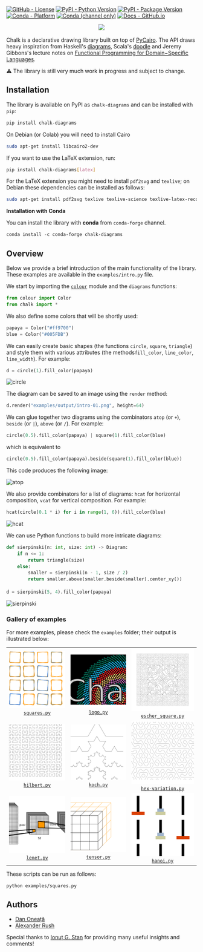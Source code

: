 <!--- BADGES: START --->
[![GitHub - License](https://img.shields.io/github/license/danoneata/chalk?logo=github&style=flat&color=green)][#github-license]
[![PyPI - Python Version](https://img.shields.io/pypi/pyversions/chalk-diagrams?logo=pypi&style=flat&color=blue)][#pypi-package]
[![PyPI - Package Version](https://img.shields.io/pypi/v/chalk-diagrams?logo=pypi&style=flat&color=orange)][#pypi-package]
[![Conda - Platform](https://img.shields.io/conda/pn/conda-forge/chalk-diagrams?logo=anaconda&style=flat)][#conda-forge-package]
[![Conda (channel only)](https://img.shields.io/conda/vn/conda-forge/chalk-diagrams?logo=anaconda&style=flat&color=orange)][#conda-forge-package]
[![Docs - GitHub.io](https://img.shields.io/static/v1?logo=github&style=flat&color=pink&label=docs&message=chalk-diagrams)][#docs-package]

[#github-license]: https://github.com/danoneata/chalk/blob/master/LICENSE
[#pypi-package]: https://pypi.org/project/chalk-diagrams/
[#conda-forge-package]: https://anaconda.org/conda-forge/chalk-diagrams
[#docs-package]: https://danoneata.github.io/chalk/
<!--- BADGES: END --->


<p align="center"><img src="https://raw.githubusercontent.com/danoneata/chalk/master/examples/output/logo-sm.png" width=300></p>

Chalk is a declarative drawing library built on top of [PyCairo](https://pycairo.readthedocs.io).
The API draws heavy inspiration from
Haskell's [diagrams](https://diagrams.github.io/),
Scala's [doodle](https://github.com/creativescala/doodle/) and
Jeremy Gibbons's lecture notes on [Functional Programming for Domain−Specific Languages](http://www.cs.ox.ac.uk/publications/publication7583-abstract.html).

⚠️ The library is still very much work in progress and subject to change.

## Installation

The library is available on PyPI as `chalk-diagrams` and can be installed with `pip`:

```bash
pip install chalk-diagrams
```

On Debian (or Colab) you will need to install Cairo

```bash
sudo apt-get install libcairo2-dev
```

If you want to use the LaTeX extension, run:

```bash
pip install chalk-diagrams[latex]
```

For the LaTeX extension you might need to install `pdf2svg` and `texlive`;
on Debian these dependencies can be installed as follows:

```bash
sudo apt-get install pdf2svg texlive texlive-science texlive-latex-recommended texlive-latex-extra
```

**Installation with Conda**

You can install the library with **conda** from `conda-forge` channel.

```powershell
conda install -c conda-forge chalk-diagrams
```

## Overview

Below we provide a brief introduction of the main functionality of the library.
These examples are available in the `examples/intro.py` file.

We start by importing the [`colour`](https://github.com/vaab/colour) module and the `diagrams` functions:

```python
from colour import Color
from chalk import *
```

We also define some colors that will be shortly used:

```python
papaya = Color("#ff9700")
blue = Color("#005FDB")
```

We can easily create basic shapes (the functions `circle`, `square`, `triangle`) and style them with various attributes (the methods`fill_color`, `line_color`, `line_width`).
For example:

```python
d = circle(1).fill_color(papaya)
```

![circle](https://raw.githubusercontent.com/danoneata/chalk/master/examples/output/intro-01.png)

The diagram can be saved to an image using the `render` method:

```python
d.render("examples/output/intro-01.png", height=64)
```

We can glue together two diagrams using the combinators `atop` (or `+`), `beside` (or `|`), `above` (or `/`).
For example:

```python
circle(0.5).fill_color(papaya) | square(1).fill_color(blue)
```

which is equivalent to

```python
circle(0.5).fill_color(papaya).beside(square(1).fill_color(blue))
```

This code produces the following image:

![atop](https://raw.githubusercontent.com/danoneata/chalk/master/examples/output/intro-02.png)

We also provide combinators for a list of diagrams:
`hcat` for horizontal composition, `vcat` for vertical composition.
For example:

```python
hcat(circle(0.1 * i) for i in range(1, 6)).fill_color(blue)
```
![hcat](https://raw.githubusercontent.com/danoneata/chalk/master/examples/output/intro-03.png)

We can use Python functions to build more intricate diagrams:

```python
def sierpinski(n: int, size: int) -> Diagram:
    if n <= 1:
        return triangle(size)
    else:
        smaller = sierpinski(n - 1, size / 2)
        return smaller.above(smaller.beside(smaller).center_xy())

d = sierpinski(5, 4).fill_color(papaya)
```

![sierpinski](https://raw.githubusercontent.com/danoneata/chalk/master/examples/output/intro-04.png)

### Gallery of examples

For more examples, please check the `examples` folder;
their output is illustrated below:

<table>
<tr>
<td align="center"><img src="doc/imgs/squares.png"><br><code><a href="https://github.com/danoneata/chalk/tree/master/examples/squares.py">squares.py</a></code></td>
<td align="center"><img src="doc/imgs/logo.png"><br><code><a href="https://github.com/danoneata/chalk/tree/master/examples/logo.py">logo.py</a></code></td>
<td align="center"><img src="doc/imgs/escher-square-limit.png"><br><code><a href="https://github.com/danoneata/chalk/tree/master/examples/escher_square.py">escher_square.py</a></code></td>
</tr>
<tr>
<td align="center"><img src="doc/imgs/hilbert.png"><br><code><a href="https://github.com/danoneata/chalk/tree/master/examples/hilbert.py">hilbert.py</a></code></td>
<td align="center"><img src="doc/imgs/koch.png"><br><code><a href="https://github.com/danoneata/chalk/tree/master/examples/koch.py">koch.py</a></code></td>
<td align="center"><img src="doc/imgs/hex-variation.png"><br><code><a href="https://github.com/danoneata/chalk/tree/master/examples/hex_variation.py">hex-variation.py</a></code></td>
</tr>
<tr>
<td align="center"><img src="doc/imgs/lenet.png"><br><code><a href="https://github.com/danoneata/chalk/tree/master/examples/lenet.py">lenet.py</a></code></td>
<td align="center"><img src="doc/imgs/tensor.png"><br><code><a href="https://github.com/danoneata/chalk/tree/master/examples/tensor.py">tensor.py</a></code></td>
<td align="center"><img src="doc/imgs/hanoi.png"><br><code><a href="https://github.com/danoneata/chalk/tree/master/examples/hanoi.py">hanoi.py</a></code></td>
</tr>
<!--<tr>
<td align="center"><img src="doc/imgs/latex.svg"><br><code><a href="https://github.com/danoneata/chalk/tree/master/examples/latex.py">latex.py</a></code></td>
</tr>
-->
</table>

These scripts can be run as follows:

```bash
python examples/squares.py
```

## Authors

- [Dan Oneață](http://doneata.bitbucket.io/)
- [Alexander Rush](http://rush-nlp.com/)

Special thanks to [Ionuț G. Stan](http://igstan.ro/) for providing many useful insights and comments!
